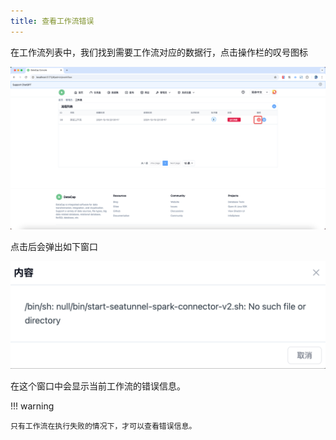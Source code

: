 ```yaml
---
title: 查看工作流错误
---
```


在工作流列表中，我们找到需要工作流对应的数据行，点击操作栏的叹号图标

![img.png](img.png)

点击后会弹出如下窗口

![img_1.png](img_1.png)

在这个窗口中会显示当前工作流的错误信息。

!!! warning

    只有工作流在执行失败的情况下，才可以查看错误信息。
